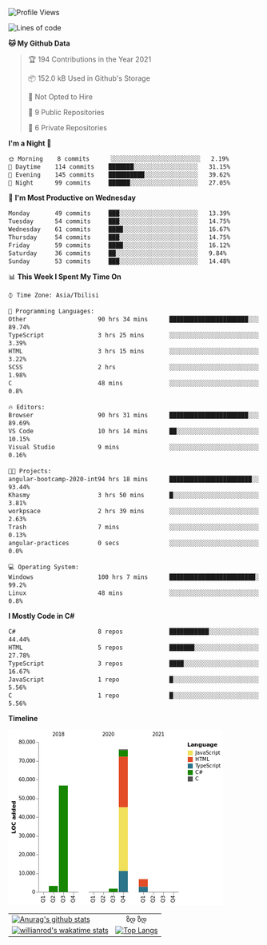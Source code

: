 <!--START_SECTION:waka-->
![Profile Views](http://img.shields.io/badge/Profile%20Views-125-blue)

![Lines of code](https://img.shields.io/badge/From%20Hello%20World%20I%27ve%20Written-144638%20lines%20of%20code-blue)

**🐱 My Github Data** 

> 🏆 194 Contributions in the Year 2021
 > 
> 📦 152.0 kB Used in Github's Storage 
 > 
> 🚫 Not Opted to Hire
 > 
> 📜 9 Public Repositories 
 > 
> 🔑 6 Private Repositories  
 > 
**I'm a Night 🦉** 

```text
🌞 Morning    8 commits      ░░░░░░░░░░░░░░░░░░░░░░░░░   2.19% 
🌆 Daytime    114 commits    ███████░░░░░░░░░░░░░░░░░░   31.15% 
🌃 Evening    145 commits    ██████████░░░░░░░░░░░░░░░   39.62% 
🌙 Night      99 commits     ██████░░░░░░░░░░░░░░░░░░░   27.05%

```
📅 **I'm Most Productive on Wednesday** 

```text
Monday       49 commits     ███░░░░░░░░░░░░░░░░░░░░░░   13.39% 
Tuesday      54 commits     ███░░░░░░░░░░░░░░░░░░░░░░   14.75% 
Wednesday    61 commits     ████░░░░░░░░░░░░░░░░░░░░░   16.67% 
Thursday     54 commits     ███░░░░░░░░░░░░░░░░░░░░░░   14.75% 
Friday       59 commits     ████░░░░░░░░░░░░░░░░░░░░░   16.12% 
Saturday     36 commits     ██░░░░░░░░░░░░░░░░░░░░░░░   9.84% 
Sunday       53 commits     ███░░░░░░░░░░░░░░░░░░░░░░   14.48%

```


📊 **This Week I Spent My Time On** 

```text
⌚︎ Time Zone: Asia/Tbilisi

💬 Programming Languages: 
Other                    90 hrs 34 mins      ██████████████████████░░░   89.74% 
TypeScript               3 hrs 25 mins       ░░░░░░░░░░░░░░░░░░░░░░░░░   3.39% 
HTML                     3 hrs 15 mins       ░░░░░░░░░░░░░░░░░░░░░░░░░   3.22% 
SCSS                     2 hrs               ░░░░░░░░░░░░░░░░░░░░░░░░░   1.98% 
C                        48 mins             ░░░░░░░░░░░░░░░░░░░░░░░░░   0.8%

🔥 Editors: 
Browser                  90 hrs 31 mins      ██████████████████████░░░   89.69% 
VS Code                  10 hrs 14 mins      ██░░░░░░░░░░░░░░░░░░░░░░░   10.15% 
Visual Studio            9 mins              ░░░░░░░░░░░░░░░░░░░░░░░░░   0.16%

🐱‍💻 Projects: 
angular-bootcamp-2020-int94 hrs 18 mins      ███████████████████████░░   93.44% 
Khasmy                   3 hrs 50 mins       █░░░░░░░░░░░░░░░░░░░░░░░░   3.81% 
workpsace                2 hrs 39 mins       ░░░░░░░░░░░░░░░░░░░░░░░░░   2.63% 
Trash                    7 mins              ░░░░░░░░░░░░░░░░░░░░░░░░░   0.13% 
angular-practices        0 secs              ░░░░░░░░░░░░░░░░░░░░░░░░░   0.0%

💻 Operating System: 
Windows                  100 hrs 7 mins      ████████████████████████░   99.2% 
Linux                    48 mins             ░░░░░░░░░░░░░░░░░░░░░░░░░   0.8%

```

**I Mostly Code in C#** 

```text
C#                       8 repos             ███████████░░░░░░░░░░░░░░   44.44% 
HTML                     5 repos             ███████░░░░░░░░░░░░░░░░░░   27.78% 
TypeScript               3 repos             ████░░░░░░░░░░░░░░░░░░░░░   16.67% 
JavaScript               1 repo              █░░░░░░░░░░░░░░░░░░░░░░░░   5.56% 
C                        1 repo              █░░░░░░░░░░░░░░░░░░░░░░░░   5.56%

```


**Timeline**

![Chart not found](https://raw.githubusercontent.com/LukeSamkharadze/LukeSamkharadze/main/charts/bar_graph.png) 


<!--END_SECTION:waka-->

|||
| ------------- |:-------------:|
| [![Anurag's github stats](https://github-readme-stats.vercel.app/api?username=LukeSamkharadze&count_private=true&theme=dark&show_icons=true&custom_title=Github%20Stats)](https://github.com/anuraghazra/github-readme-stats)      | ზდ ზდ |
| [![willianrod's wakatime stats](https://github-readme-stats.vercel.app/api/wakatime?username=LukeSamkharadze&theme=dark&langs_count=9&custom_title=Weekly%20Stats)](https://github.com/anuraghazra/github-readme-stats)      | [![Top Langs](https://github-readme-stats.vercel.app/api/top-langs/?username=LukeSamkharadze&theme=dark&langs_count=9&custom_title=Repositories)](https://github.com/anuraghazra/github-readme-stats)|

<!--
[![Anurag's github stats](https://github-readme-stats.vercel.app/api?username=LukeSamkharadze&count_private=true&theme=dark&show_icons=true&custom_title=Github%20Stats)](https://github.com/anuraghazra/github-readme-stats)
[![willianrod's wakatime stats](https://github-readme-stats.vercel.app/api/wakatime?username=LukeSamkharadze&theme=dark&langs_count=9&custom_title=Weekly%20Stats)](https://github.com/anuraghazra/github-readme-stats)
[![Top Langs](https://github-readme-stats.vercel.app/api/top-langs/?username=LukeSamkharadze&theme=dark&langs_count=9&custom_title=Repositories)](https://github.com/anuraghazra/github-readme-stats)
-->

